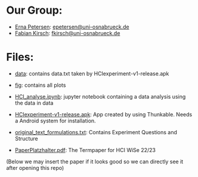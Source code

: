 # Our Group:

* [Erna Petersen](https://github.com/Ernalein): epetersen@uni-osnabrueck.de
* [Fabian Kirsch](https://github.com/Kirschberg32/): fkirsch@uni-osnabrueck.de

# Files: 

* [data](data): contains data.txt taken by HCIexperiment-v1-release.apk
* [fig](fig): contains all plots
* [HCI_analyse.ipynb](HCI_analyse.ipynb): jupyter notebook containing a data analysis using the data in data
* [HCIexperiment-v1-release.apk](HCIexperiment-v1-release.apk): App created by using Thunkable. Needs a Android system for installation.
* [original_text_formulations.txt](original_text_formulations.txt): Contains Experiment Questions and Structure

* [PaperPlatzhalter.pdf](): The Termpaper for HCI WiSe 22/23

(Below we may insert the paper if it looks good so we can directly see it after opening this repo)

